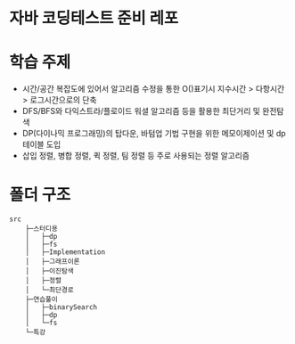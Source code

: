 # 자바 코딩테스트 준비 레포

# 학습 주제
- 시간/공간 복잡도에 있어서 알고리즘 수정을 통한 O()표기시 지수시간 > 다항시간 > 로그시간으로의 단축
- DFS/BFS와 다익스트라/플로이드 워셜 알고리즘 등을 활용한 최단거리 및 완전탐색
- DP(다이나믹 프로그래밍)의 탑다운, 바텀업 기법 구현을 위한 메모이제이션 및 dp테이블 도입
- 삽입 정렬, 병합 정렬, 퀵 정렬, 팀 정렬 등 주로 사용되는 정렬 알고리즘

# 폴더 구조
```
src
    ├─스터디용
    │   ├─dp
    │   ├─fs
    │   ├─Implementation
    │   ├─그래프이론
    │   ├─이진탐색
    │   ├─정렬
    │   └─최단경로
    ├─연습풀이
    │   ├─binarySearch
    │   ├─dp
    │   └─fs
    └─특강
```

